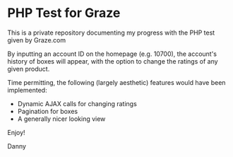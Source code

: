 # PHP Test for Graze

This is a private repository documenting my progress with the PHP test given by Graze.com

By inputting an account ID on the homepage (e.g. 10700), the account's history of boxes will appear, with the option to change the ratings of any given product.

Time permitting, the following (largely aesthetic) features would have been implemented:

* Dynamic AJAX calls for changing ratings
* Pagination for boxes
* A generally nicer looking view

Enjoy!

Danny

